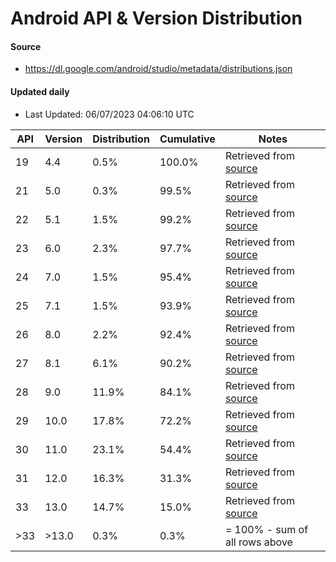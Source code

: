 # Android API & Version Distribution
#### Source
- https://dl.google.com/android/studio/metadata/distributions.json
#### Updated daily
- Last Updated: 06/07/2023 04:06:10 UTC

| API | Version | Distribution | Cumulative | Notes |
| --- | ------- | ------------ | ---------- | ----- |
| 19 | 4.4 | 0.5% | 100.0% | Retrieved from [source](#source) |
| 21 | 5.0 | 0.3% | 99.5% | Retrieved from [source](#source) |
| 22 | 5.1 | 1.5% | 99.2% | Retrieved from [source](#source) |
| 23 | 6.0 | 2.3% | 97.7% | Retrieved from [source](#source) |
| 24 | 7.0 | 1.5% | 95.4% | Retrieved from [source](#source) |
| 25 | 7.1 | 1.5% | 93.9% | Retrieved from [source](#source) |
| 26 | 8.0 | 2.2% | 92.4% | Retrieved from [source](#source) |
| 27 | 8.1 | 6.1% | 90.2% | Retrieved from [source](#source) |
| 28 | 9.0 | 11.9% | 84.1% | Retrieved from [source](#source) |
| 29 | 10.0 | 17.8% | 72.2% | Retrieved from [source](#source) |
| 30 | 11.0 | 23.1% | 54.4% | Retrieved from [source](#source) |
| 31 | 12.0 | 16.3% | 31.3% | Retrieved from [source](#source) |
| 33 | 13.0 | 14.7% | 15.0% | Retrieved from [source](#source) |
| >33 | >13.0 | 0.3% | 0.3% | = 100% - sum of all rows above |
